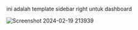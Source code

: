 ini adalah template sidebar right untuk dashboard

![Screenshot 2024-02-19 213939](https://github.com/dffhaa/sidebar-right-01/assets/134750606/a9f6f177-7d79-4c7c-947e-68f55477ee27)
